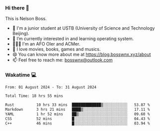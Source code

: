 ### Hi there 👋

<!--
**bosswnx/bosswnx** is a ✨ _special_ ✨ repository because its `README.md` (this file) appears on your GitHub profile.

Here are some ideas to get you started:

- 🔭 I’m currently working on ...
- 🌱 I’m currently learning ...
- 👯 I’m looking to collaborate on ...
- 🤔 I’m looking for help with ...
- 💬 Ask me about ...
- 📫 How to reach me: ...
- 😄 Pronouns: ...
- ⚡ Fun fact: ...
-->

This is Nelson Boss.

- 🏫 I'm a junior student at USTB (University of Science and Technology Beijing).
- 🌱 I’m currently interested in and learning operating system.
- 🧑🏻‍💻 I'm an AFO OIer and ACMer.
- 🥰 I love movies, books, games and musics.
- 😄 You can know more about me at https://blog.bosswnx.xyz/about
- 📫 Feel free to reach me: bosswnx@outlook.com

### Wakatime 💻

<!--START_SECTION:waka-->

```txt
From: 01 August 2024 - To: 31 August 2024

Total Time: 18 hrs 55 mins

Rust          10 hrs 33 mins  █████████████▒░░░░░░░░░░░   53.87 %
Markdown      3 hrs 21 mins   ████▒░░░░░░░░░░░░░░░░░░░░   17.11 %
YAML          1 hr 52 mins    ██▒░░░░░░░░░░░░░░░░░░░░░░   09.60 %
CSS           52 mins         █░░░░░░░░░░░░░░░░░░░░░░░░   04.43 %
C++           46 mins         █░░░░░░░░░░░░░░░░░░░░░░░░   03.94 %
```

<!--END_SECTION:waka-->
